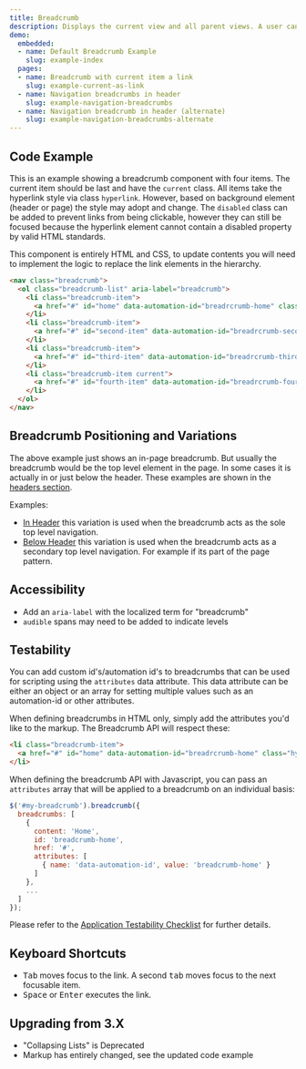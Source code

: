 ```yaml
---
title: Breadcrumb
description: Displays the current view and all parent views. A user can navigate between views. Best for presenting hierarchical paths in a system.
demo:
  embedded:
  - name: Default Breadcrumb Example
    slug: example-index
  pages:
  - name: Breadcrumb with current item a link
    slug: example-current-as-link
  - name: Navigation breadcrumbs in header
    slug: example-navigation-breadcrumbs
  - name: Navigation breadcrumb in header (alternate)
    slug: example-navigation-breadcrumbs-alternate
---
```


## Code Example

This is an example showing a breadcrumb component with four items. The current item should be last and have the `current` class. All items take the hyperlink style via class `hyperlink`. However, based on background element (header or page) the style may adopt and change. The `disabled` class can be added to prevent links from being clickable, however they can still be focused because the hyperlink element cannot contain a disabled property by valid HTML standards.

This component is entirely HTML and CSS, to update contents you will need to implement the logic to replace the link elements in the hierarchy.

```html
<nav class="breadcrumb">
  <ol class="breadcrumb-list" aria-label="breadcrumb">
    <li class="breadcrumb-item">
      <a href="#" id="home" data-automation-id="breadrcrumb-home" class="hyperlink">Home</a>
    </li>
    <li class="breadcrumb-item">
      <a href="#" id="second-item" data-automation-id="breadrcrumb-second" class="hyperlink">Second Item</a>
    </li>
    <li class="breadcrumb-item">
      <a href="#" id="third-item" data-automation-id="breadrcrumb-third" class="hyperlink">Third Item</a>
    </li>
    <li class="breadcrumb-item current">
      <a href="#" id="fourth-item" data-automation-id="breadrcrumb-fourth" class="hyperlink">Fourth Item <span class="audible">Current</span></a>
    </li>
  </ol>
</nav>
```

## Breadcrumb Positioning and Variations

The above example just shows an in-page breadcrumb. But usually the breadcrumb would be the top level element in the page. In some cases it is actually in or just below the header. These examples are shown in the [headers section](./demo/components/header/).

Examples:

- [In Header](./demo/components/header/example-breadcrumbs) this variation is used when the breadcrumb acts as the sole top level navigation.
- [Below Header](./demo/components/header/example-breadcrumbs-alternate) this variation is used when the breadcrumb acts as a secondary top level navigation. For example if its part of the page pattern.

## Accessibility

- Add an `aria-label` with the localized term for "breadcrumb"
- `audible` spans may need to be added to indicate levels

## Testability

You can add custom id's/automation id's to breadcrumbs that can be used for scripting using the `attributes` data attribute. This data attribute can be either an object or an array for setting multiple values such as an automation-id or other attributes.

When defining breadcrumbs in HTML only, simply add the attributes you'd like to the markup.  The Breadcrumb API will respect these:

```html
<li class="breadcrumb-item">
  <a href="#" id="home" data-automation-id="breadrcrumb-home" class="hyperlink">Home</a>
</li>
```

When defining the breadcrumb API with Javascript, you can pass an `attributes` array that will be applied to a breadcrumb on an individual basis:

```js
$('#my-breadcrumb').breadcrumb({
  breadcrumbs: [
    {
      content: 'Home',
      id: 'breadcrumb-home',
      href: '#',
      attributes: [
        { name: 'data-automation-id', value: 'breadcrumb-home' }
      ]
    },
    ...
  ]
});
```

Please refer to the [Application Testability Checklist](/resources/application-testability-checklist) for further details.

## Keyboard Shortcuts

- <kbd>Tab</kbd> moves focus to the link. A second <kbd>tab</kbd> moves focus to the next focusable item.
- <kbd>Space</kbd> or <kbd>Enter</kbd> executes the link.

## Upgrading from 3.X

- "Collapsing Lists" is Deprecated
- Markup has entirely changed, see the updated code example
